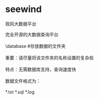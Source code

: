 # seewind
观风大数据平台<br>  

完全开源的大数据查询平台<br>  
\database    #存放数据的文件夹<br>  
重要：请尽量将该文件夹的名称设置的复杂些<br>  
特点：无需数据库支持，查询速度快<br>  
数据文件格式为：<br>  
*.txt 
*.sql 
*.log

